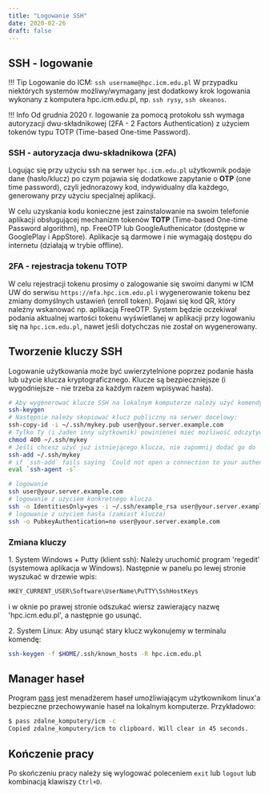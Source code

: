 ```yaml
---
title: "Logowanie SSH"
date: 2020-02-26
draft: false
---
```


## SSH - logowanie

!!! Tip
    Logowanie do ICM: `ssh username@hpc.icm.edu.pl`
    W przypadku niektórych systemów możliwy/wymagany jest dodatkowy krok logowania wykonany z komputera hpc.icm.edu.pl, np. `ssh rysy`, `ssh okeanos`.

!!! Info
    Od grudnia 2020 r. logowanie za pomocą protokołu ssh wymaga autoryzacji dwu-składnikowej (2FA - 2 Factors Authentication) z użyciem tokenów typu TOTP (Time-based One-time Password).

### SSH - autoryzacja dwu-składnikowa (2FA)

Logując się przy użyciu ssh na serwer `hpc.icm.edu.pl` użytkownik podaje dane (hasło/klucz) po czym pojawia się dodatkowe zapytanie o **OTP** (one time password), czyli jednorazowy kod, indywidualny dla każdego, generowany przy użyciu specjalnej aplikacji.

W celu uzyskania kodu konieczne jest zainstalowanie na swoim telefonie aplikacji obsługującej mechanizm tokenów **TOTP** (Time-based One-time Password algorithm), np. FreeOTP lub GoogleAuthenicator (dostępne w GooglePlay i AppStore). Aplikacje są darmowe i nie wymagają dostępu do internetu (działają w trybie offline).

### 2FA - rejestracja tokenu TOTP

W celu rejestracji tokenu prosimy o zalogowanie się swoimi danymi w ICM UW do serwisu `https://mfa.hpc.icm.edu.pl` i wygenerowanie tokenu bez zmiany domyślnych ustawień (enroll token). Pojawi się kod QR, który należny wskanować np. aplikacją FreeOTP. System będzie oczekiwał podania aktualnej wartości tokenu wyświetlanej w aplikacji przy logowaniu się na `hpc.icm.edu.pl`, nawet jeśli dotychczas nie został on wygenerowany.

## Tworzenie kluczy SSH

Logowanie użytkowania może być uwierzytelnione poprzez podanie hasła lub użycie klucza kryptograficznego.
Klucze są bezpieczniejsze (i wygodniejsze - nie trzeba za każdym razem wpisywać hasła).

```.sh
# Aby wygenerować klucze SSH na lokalnym komputerze należy użyć komendy:
ssh-keygen
# Następnie należy skopiować klucz publiczny na serwer docelowy:
ssh-copy-id -i ~/.ssh/mykey.pub user@your.server.example.com
# Tylko Ty (i żaden inny użytkownik) powinieneś mieć możliwość odczytywania kluczy:
chmod 400 ~/.ssh/mykey
# Jeśli chcesz użyć już istniejącego klucza, nie zapomnij dodać go do 'ssh agent' na lokalnej maszynie
ssh-add ~/.ssh/mykey
# if `ssh-add` fails saying `Could not open a connection to your authentication agent.` you have to start the ssh-agent
eval `ssh-agent -s`

# logowanie
ssh user@your.server.example.com
# logowanie z użyciem konkretnego klucza
ssh -o IdentitiesOnly=yes -i ~/.ssh/example_rsa user@your.server.example.com
# logowanie z użyciem hasła (zamiast klucza)
ssh -o PubkeyAuthentication=no user@your.server.example.com
```


### Zmiana kluczy

1\. System Windows + Putty (klient ssh): Należy uruchomić program
'regedit' (systemowa aplikacja w Windows). Następnie w panelu po lewej
stronie wyszukać w drzewie wpis:

```.sh
HKEY_CURRENT_USER\Software\UserName\PuTTY\SshHostKeys
```

i w oknie po prawej stronie odszukać wiersz zawierający nazwę 'hpc.icm.edu.pl', a następnie go usunąć.

2\. System Linux: Aby usunąć stary klucz wykonujemy w terminalu komendę:

```.sh
ssh-keygen -f $HOME/.ssh/known_hosts -R hpc.icm.edu.pl
```

## Manager haseł

Program [pass](https://www.passwordstore.org/) jest menadżerem haseł umożliwiającym użytkownikom linux'a bezpieczne przechowywanie haseł na lokalnym komputerze.
Przykładowo:

```.sh
$ pass zdalne_komputery/icm -c
Copied zdalne_komputery/icm to clipboard. Will clear in 45 seconds.
```

## Kończenie pracy

Po skończeniu pracy należy się wylogować poleceniem `exit` lub `logout`
lub kombinacją klawiszy `Ctrl+D`.

